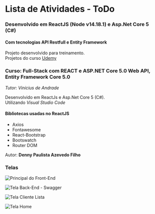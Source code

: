 # Lista de Atividades - ToDo

### Desenvolvido em ReactJS (Node v14.18.1) e Asp.Net Core 5 (C#)

#### Com tecnologias API Restfull e Entity Framework

Projeto desenvolvido para treinamento.  
Projetos do curso [Udemy](https://www.udemy.com/course/seja-full-stack-com-react-redux-e-aspnetcore-efcore/learn/lecture/27747346?start=0#overview)

### Curso: Full-Stack com REACT e ASP.NET Core 5.0 Web API, Entity Framework Core 5.0

_Tutor: Vinícius de Andrade_

Desenvolvido em ReactJs e Asp.Net Core 5 (C#).  
Utilizando _Visual Studio Code_

#### Bibliotecas usadas no ReactJS

-   Axios
-   Fontawesome
-   React-Bootstrap
-   Bootswatch
-   Router DOM

Autor: **Denny Paulista Azevedo Filho**

### Telas

![Principal do Front-End](https://mdcursos.dev.br/img/TreinaAula/toasp5atividade.png)

![Tela Back-End - Swagger](https://mdcursos.dev.br/img/TreinaAula/toasp5back.png)

![Tela Cliente Lista](https://mdcursos.dev.br/img/TreinaAula/toasp5clientelista.png)

![Tela Home](https://mdcursos.dev.br/img/TreinaAula/toasp5home.png)
